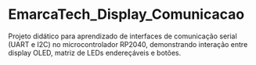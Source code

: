 # EmarcaTech_Display_Comunicacao
Projeto didático para aprendizado de interfaces de comunicação serial (UART e I2C) no microcontrolador RP2040, demonstrando interação entre display OLED, matriz de LEDs endereçáveis e botões.
